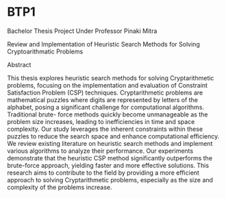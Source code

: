 # BTP1
Bachelor Thesis Project Under Professor Pinaki Mitra

Review and Implementation of Heuristic Search Methods for
Solving Cryptoarithmatic Problems

Abstract

This thesis explores heuristic search methods for solving Cryptarithmetic problems, focusing
on the implementation and evaluation of Constraint Satisfaction Problem (CSP) techniques.
Cryptarithmetic problems are mathematical puzzles where digits are represented by letters of
the alphabet, posing a significant challenge for computational algorithms. Traditional brute-
force methods quickly become unmanageable as the problem size increases, leading to
inefficiencies in time and space complexity. Our study leverages the inherent constraints
within these puzzles to reduce the search space and enhance computational efficiency. We
review existing literature on heuristic search methods and implement various algorithms to
analyze their performance. Our experiments demonstrate that the heuristic CSP method
significantly outperforms the brute-force approach, yielding faster and more effective
solutions. This research aims to contribute to the field by providing a more efficient approach
to solving Cryptarithmetic problems, especially as the size and complexity of the problems
increase.

